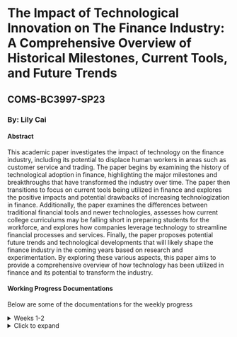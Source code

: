 <h1> The Impact of Technological Innovation on The Finance Industry: A Comprehensive Overview of Historical Milestones, Current Tools, and Future Trends </h1>
<h2> COMS-BC3997-SP23 </h2>
<h3>By: Lily Cai</h3>

<h4>Abstract</h4>
<p>This academic paper investigates the impact of technology on the finance industry, including its potential to displace human workers in areas such as customer service and trading. The paper begins by examining the history of technological adoption in finance, highlighting the major milestones and breakthroughs that have transformed the industry over time. The paper then transitions to focus on current tools being utilized in finance and explores the positive impacts and potential drawbacks of increasing technologization in finance. Additionally, the paper examines the differences between traditional financial tools and newer technologies, assesses how current college curriculums may be falling short in preparing students for the workforce, and explores how companies leverage technology to streamline financial processes and services. Finally, the paper proposes potential future trends and technological developments that will likely shape the finance industry in the coming years based on research and experimentation. By exploring these various aspects, this paper aims to provide a comprehensive overview of how technology has been utilized in finance and its potential to transform the industry.</p>

<h4>Working Progress Documentations</h4>
<p>Below are some of the documentations for the weekly progress</p> 

<details>
  <summary>Weeks 1-2 </summary>
  
The first portion of at least two weeks was thinking and writing the preliminary research proposal. Then, the issue became that I got COVID, causing a bit of a delay with the work. Below is a bit thought process of my initial reasonings: 

As my undergraduate life draws closer, I reflect on what I have gained. It saddens me to realize that I haven't accomplished as much as I could have, not only in terms of computer science projects and GPA but also in general. However, I am certain that some of my professors, peers, and friends would disagree with this pessimistic view. With this research project, I aim to satisfy my curiosity and bring closure to my somewhat tumultuous undergraduate life in a way that would make me proud, even if no one else takes pride in my work. Rather than presenting it in the typical report format or opting for the "successful" approach, I wish to pursue this project in a manner that speaks to me and showcases my unique abilities.

Throughout my years of education, I have always been passionate about learning practical and applicable knowledge. I have come to realize that being able to observe the concrete changes and impacts that my efforts are creating is what motivates me to thrive and learn. One field that has always intrigued me is how technology is utilized in various sectors, not just within the tech industry. Specifically, I have been interested in exploring how algorithmic trading and the stock market function with the aid of technology. Observing how these trading strategies operate and their effectiveness in the real world is fascinating. 

** Please see "Research Proposal.pdf" in the Midterm Folder for the proposal **: [Research Proposal](https://github.com/COMS-BC3997-SP23/website-cc4672/blob/main/Midterm/Research%20Proposal.pdf)

</details>

<details>
  <summary>Click to expand</summary>
  
  This is the content that will be hidden until the user clicks the dropdown.
</details>

